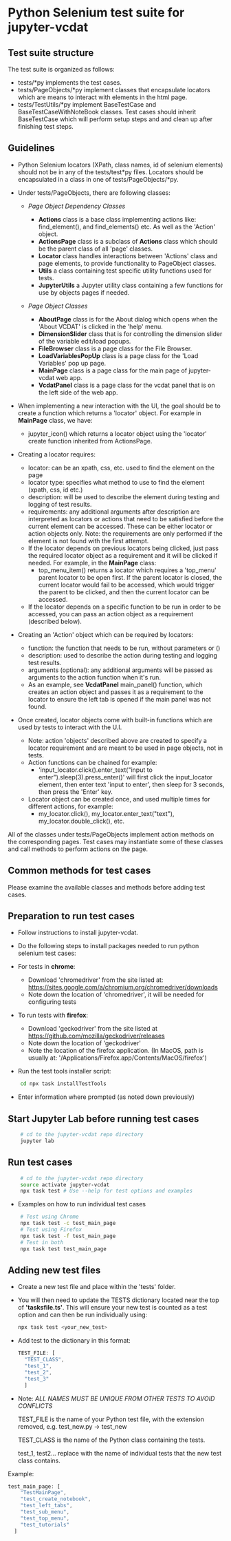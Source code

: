 # Python Selenium test suite for jupyter-vcdat

## Test suite structure

The test suite is organized as follows:

- tests/\*py implements the test cases.
- tests/PageObjects/\*py implement classes that encapsulate locators which are means to interact with elements in the html page.
- tests/TestUtils/\*py implement BaseTestCase and BaseTestCaseWithNoteBook classes. Test cases should inherit BaseTestCase
which will perform setup steps and and clean up after finishing test steps.

## Guidelines

- Python Selenium locators (XPath, class names, id of selenium elements) should not be in any of the tests/test*py files. Locators should be encapsulated in a class in one of tests/PageObjects/*py.
- Under tests/PageObjects, there are following classes:

  - *Page Object Dependency Classes*
    - **Actions** class is a base class implementing actions like: find_element(), and find_elements() etc. As well as the 'Action' object.
    - **ActionsPage** class is a subclass of **Actions** class which should be the parent class of all 'page' classes.
    - **Locator** class handles interactions between 'Actions' class and page elements, to provide functionality to PageObject classes.
    - **Utils** a class containing test specific utility functions used for tests.
    - **JupyterUtils** a Jupyter utility class containing a few functions for use by objects pages if needed.

  - *Page Object Classes*
    - **AboutPage** class is for the About dialog which opens when the 'About VCDAT' is clicked in the 'help' menu.
    - **DimensionSlider** class that is for controlling the
    dimension slider of the variable edit/load popups.
    - **FileBrowser** class is a page class for the File Browser.
    - **LoadVariablesPopUp** class is a page class for the 'Load Variables' pop up page.
    - **MainPage** class is a page class for the main page of jupyter-vcdat web app.
    - **VcdatPanel** class is a page class for the vcdat panel that is on the left side of the web app.
    
  <!-- PageObjects yet to be implemented in new format
  - **Canvas** class for the vcs canvas plot tests
  - **EditAxis** class is a page class for the 'Edit Axis'.
  - **EditAxisPopUp** class is a page class for the 'Edit Axis' pop up page.
  - **NoteBookPage** class is a page class for the notebook page.
  - **SavePlotPopUp** class is a page class for the 'Save Plot' pop up page.
  -->

- When implementing a new interaction with the UI, the goal should be to create a function which returns a 'locator' object. For example in **MainPage** class, we have:
  - jupyter_icon() which returns a locator object using the 'locator' create function inherited from ActionsPage.
- Creating a locator requires:
    - locator: can be an xpath, css, etc. used to find the element on the page
    - locator type: specifies what method to use to find the element (xpath, css, id etc.)
    - description: will be used to describe the element during testing and logging of test results. 
    - requirements: any additional arguments after description are interpreted as locators or actions that need to be satisfied before the current element can be accessed. These can be either locator or action objects only. Note: the requirements are only performed if the element is not found with the first attempt.
    - If the locator depends on previous locators being clicked, just pass the required locator object as a requirement and it will be clicked if needed. For example, in the **MainPage** class:
        - top_menu_item() returns a locator which requires a 'top_menu' parent locator to be open first. If the parent locator is closed, the current locator would fail to be accessed, which would trigger the parent to be clicked, and then the current locator can be accessed.
    - If the locator depends on a specific function to be run in order to be accessed, you can pass an action object as a requirement (described below).
- Creating an 'Action' object which can be required by locators:
    - function: the function that needs to be run, without parameters or ()
    - description: used to describe the action during testing and logging test results.
    - arguments (optional): any additional arguments will be passed as arguments to the action function when it's run.
    - As an example, see **VcdatPanel** main_panel() function, which creates an action object and passes it as a requirement to the locator to ensure the left tab is opened if the main panel was not found.
- Once created, locator objects come with built-in functions which are used by tests to interact with the U.I.
    - Note: action 'objects' described above are created to specify a locator requirement and are meant to be used in page objects, not in tests.
    - Action functions can be chained for example:
        - 'input_locator.click().enter_text("input to enter").sleep(3).press_enter()' will first click the input_locator element, then enter text 'input to enter', then sleep for 3 seconds, then press the 'Enter' key.
    - Locator object can be created once, and used multiple times for different actions, for example:
        - my_locator.click(), my_locator.enter_text("text"), my_locator.double_click(), etc. 

All of the classes under tests/PageObjects implement action methods on the corresponding pages. Test cases may instantiate some of these classes and call methods to perform actions on the page.

## Common methods for test cases

Please examine the available classes and methods before adding test cases.

## Preparation to run test cases

- Follow instructions to install jupyter-vcdat.
- Do the following steps to install packages needed to run python selenium test cases:

- For tests in **chrome**:

    - Download 'chromedriver' from the site listed at:
    https://sites.google.com/a/chromium.org/chromedriver/downloads
    - Note down the location of 'chromedriver', it will be
    needed for configuring tests

- To run tests with **firefox**:

    - Download 'geckodriver' from the site listed at
    https://github.com/mozilla/geckodriver/releases
    - Note down the location of 'geckodriver'
    - Note the location of the firefox application.
    (In MacOS, path is usually at: '/Applications/Firefox.app/Contents/MacOS/firefox')

- Run the test tools installer script:
```bash
    cd npx task installTestTools
```
- Enter information where prompted (as noted down previously)

## Start Jupyter Lab before running test cases

```bash
    # cd to the jupyter-vcdat repo directory
    jupyter lab
```

## Run test cases

```bash
    # cd to the jupyter-vcdat repo directory
    source activate jupyter-vcdat
    npx task test # Use --help for test options and examples
```

- Examples on how to run individual test cases

```bash
    # Test using Chrome
    npx task test -c test_main_page
    # Test using Firefox
    npx task test -f test_main_page
    # Test in both
    npx task test test_main_page
```

## Adding new test files

- Create a new test file and place within the 'tests' folder.

- You will then need to update the TESTS dictionary located near the top of **'tasksfile.ts'**.
This will ensure your new test is counted as a test option and can then be run individually using:

  ```bash
  npx task test <your_new_test>
  ```

- Add test to the dictionary in this format:
  ```javascript
  TEST_FILE: [
    "TEST_CLASS",
    "test_1",
    "test_2",
    "test_3"
    ]
  ```
- Note:
  *ALL NAMES MUST BE UNIQUE FROM OTHER TESTS TO AVOID CONFLICTS*
  
  TEST_FILE is the name of your Python test file, with the extension removed, e.g. test_new.py -> test_new
  
  TEST_CLASS is the name of the Python class containing the tests.
  
  test_1, test2... replace with the name of individual tests that the new test class contains. 

Example:

```javascript
test_main_page: [
    "TestMainPage",
    "test_create_notebook",
    "test_left_tabs",
    "test_sub_menu",
    "test_top_menu",
    "test_tutorials"
  ]
```
